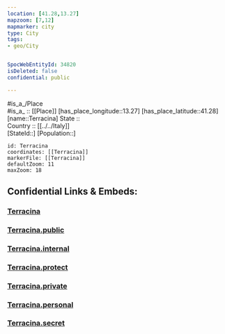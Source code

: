 ```yaml
---
location: [41.28,13.27] 
mapzoom: [7,12] 
mapmarker: city 
type: City
tags:
- geo/City


SpocWebEntityId: 34820
isDeleted: false
confidential: public

---
```

#is_a_/Place  
#is_a_ :: [[Place]] 
[has_place_longitude::13.27] 
[has_place_latitude::41.28] 
[name::Terracina] 
State ::  
Country :: [[../../Italy]]  
[StateId::] 
[Population::] 



```leaflet
id: Terracina
coordinates: [[Terracina]] 
markerFile: [[Terracina]] 
defaultZoom: 11 
maxZoom: 18
```


## Confidential Links & Embeds: 

### [Terracina](/_Standards/Earth/Continent/Europe/Europe~South/Italy/City/Terracina.md) 

### [Terracina.public](/_public/Earth/Continent/Europe/Europe~South/Italy/City/Terracina.public.md) 

### [Terracina.internal](/_internal/Earth/Continent/Europe/Europe~South/Italy/City/Terracina.internal.md) 

### [Terracina.protect](/_protect/Earth/Continent/Europe/Europe~South/Italy/City/Terracina.protect.md) 

### [Terracina.private](/_private/Earth/Continent/Europe/Europe~South/Italy/City/Terracina.private.md) 

### [Terracina.personal](/_personal/Earth/Continent/Europe/Europe~South/Italy/City/Terracina.personal.md) 

### [Terracina.secret](/_secret/Earth/Continent/Europe/Europe~South/Italy/City/Terracina.secret.md)

